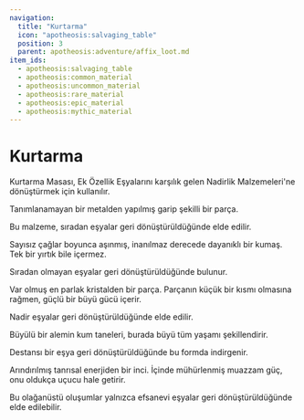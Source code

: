 ```yaml
---
navigation:
  title: "Kurtarma"
  icon: "apotheosis:salvaging_table"
  position: 3
  parent: apotheosis:adventure/affix_loot.md
item_ids:
  - apotheosis:salvaging_table
  - apotheosis:common_material
  - apotheosis:uncommon_material
  - apotheosis:rare_material
  - apotheosis:epic_material
  - apotheosis:mythic_material
---
```


# Kurtarma

<Color id="blue">Kurtarma Masası</Color>, Ek Özellik Eşyalarını karşılık gelen <Color id="blue">Nadirlik Malzemeleri</Color>'ne dönüştürmek için kullanılır.

<Recipe id="apotheosis:salvaging_table" />

<ItemImage id="apotheosis:common_material" />

Tanımlanamayan bir metalden yapılmış garip şekilli bir parça.

Bu malzeme, sıradan eşyalar geri dönüştürüldüğünde elde edilir.

<ItemImage id="apotheosis:uncommon_material" />

Sayısız çağlar boyunca aşınmış, inanılmaz derecede dayanıklı bir kumaş. Tek bir yırtık bile içermez.

Sıradan olmayan eşyalar geri dönüştürüldüğünde bulunur.

<ItemImage id="apotheosis:rare_material" />

Var olmuş en parlak kristalden bir parça. Parçanın küçük bir kısmı olmasına rağmen, güçlü bir büyü gücü içerir.

Nadir eşyalar geri dönüştürüldüğünde elde edilir.

<ItemImage id="apotheosis:epic_material" />

Büyülü bir alemin kum taneleri, burada büyü tüm yaşamı şekillendirir.

Destansı bir eşya geri dönüştürüldüğünde bu formda indirgenir.

<ItemImage id="apotheosis:mythic_material" />

Arındırılmış tanrısal enerjiden bir inci. İçinde mühürlenmiş muazzam güç, onu oldukça uçucu hale getirir.

Bu olağanüstü oluşumlar yalnızca efsanevi eşyalar geri dönüştürüldüğünde elde edilebilir.

